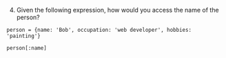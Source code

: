 4. Given the following expression, how would you access the name of the person?

```
person = {name: 'Bob', occupation: 'web developer', hobbies: 'painting'}
```
```
person[:name]
```
